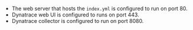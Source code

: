 
* The web server that hosts the `index.yml` is configured to run on port 80.
* Dynatrace web UI is configured to runs on port 443.
* Dynatrace collector is configured to run on port 8080.
